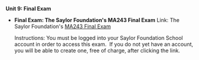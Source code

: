 **Unit 9: Final Exam** <span id="9"></span> 
-   **Final Exam: The Saylor Foundation's MA243 Final Exam**
    Link: The Saylor Foundation's [MA243 Final
    Exam](http://school.saylor.org/mod/quiz/view.php?id=842)  
      
     Instructions: You must be logged into your Saylor Foundation School
    account in order to access this exam.  If you do not yet have an
    account, you will be able to create one, free of charge, after
    clicking the link. 


